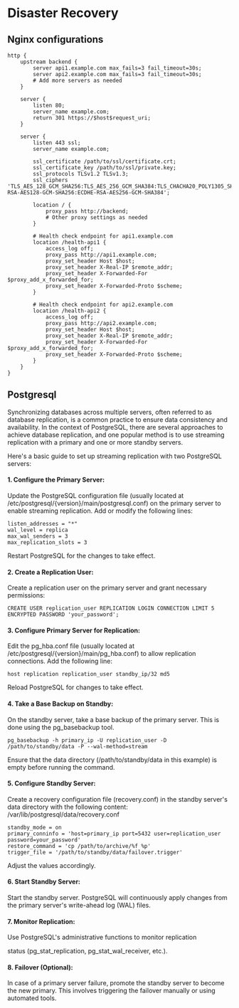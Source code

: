 # Disaster Recovery

## Nginx configurations
    http {
        upstream backend {
            server api1.example.com max_fails=3 fail_timeout=30s;
            server api2.example.com max_fails=3 fail_timeout=30s;
            # Add more servers as needed
        }
    
        server {
            listen 80;
            server_name example.com;
            return 301 https://$host$request_uri;
        }
    
        server {
            listen 443 ssl;
            server_name example.com;
    
            ssl_certificate /path/to/ssl/certificate.crt;
            ssl_certificate_key /path/to/ssl/private.key;
            ssl_protocols TLSv1.2 TLSv1.3;
            ssl_ciphers 'TLS_AES_128_GCM_SHA256:TLS_AES_256_GCM_SHA384:TLS_CHACHA20_POLY1305_SHA256:ECDHE-RSA-AES128-GCM-SHA256:ECDHE-RSA-AES256-GCM-SHA384';
    
            location / {
                proxy_pass http://backend;
                # Other proxy settings as needed
            }
    
            # Health check endpoint for api1.example.com
            location /health-api1 {
                access_log off;
                proxy_pass http://api1.example.com;
                proxy_set_header Host $host;
                proxy_set_header X-Real-IP $remote_addr;
                proxy_set_header X-Forwarded-For $proxy_add_x_forwarded_for;
                proxy_set_header X-Forwarded-Proto $scheme;
            }
    
            # Health check endpoint for api2.example.com
            location /health-api2 {
                access_log off;
                proxy_pass http://api2.example.com;
                proxy_set_header Host $host;
                proxy_set_header X-Real-IP $remote_addr;
                proxy_set_header X-Forwarded-For $proxy_add_x_forwarded_for;
                proxy_set_header X-Forwarded-Proto $scheme;
            }
        }
    }
## Postgresql
Synchronizing databases across multiple servers, often referred to as database replication, is a common practice to ensure data consistency and availability. In the context of PostgreSQL, there are several approaches to achieve database replication, and one popular method is to use streaming replication with a primary and one or more standby servers.

Here's a basic guide to set up streaming replication with two PostgreSQL servers:

#### 1. Configure the Primary Server:
Update the PostgreSQL configuration file (usually located at /etc/postgresql/{version}/main/postgresql.conf) on the primary server to enable streaming replication. Add or modify the following lines:

    listen_addresses = "*"
    wal_level = replica
    max_wal_senders = 3
    max_replication_slots = 3
Restart PostgreSQL for the changes to take effect.

#### 2. Create a Replication User:
Create a replication user on the primary server and grant necessary permissions:

    CREATE USER replication_user REPLICATION LOGIN CONNECTION LIMIT 5 ENCRYPTED PASSWORD 'your_password';
    
#### 3. Configure Primary Server for Replication:
Edit the pg_hba.conf file (usually located at /etc/postgresql/{version}/main/pg_hba.conf) to allow replication connections. Add the following line:

    host replication replication_user standby_ip/32 md5
Reload PostgreSQL for changes to take effect.

#### 4. Take a Base Backup on Standby:
On the standby server, take a base backup of the primary server. This is done using the pg_basebackup tool.

    pg_basebackup -h primary_ip -U replication_user -D /path/to/standby/data -P --wal-method=stream
Ensure that the data directory (/path/to/standby/data in this example) is empty before running the command.

#### 5. Configure Standby Server:
Create a recovery configuration file (recovery.conf) in the standby server's data directory with the following content:
/var/lib/postgresql/data/recovery.conf

    standby_mode = on
    primary_conninfo = 'host=primary_ip port=5432 user=replication_user password=your_password'
    restore_command = 'cp /path/to/archive/%f %p'
    trigger_file = '/path/to/standby/data/failover.trigger'
Adjust the values accordingly.

#### 6. Start Standby Server:
Start the standby server. PostgreSQL will continuously apply changes from the primary server's write-ahead log (WAL) files.

#### 7. Monitor Replication:
Use PostgreSQL's administrative functions to monitor replication 

status (pg_stat_replication, pg_stat_wal_receiver, etc.).

#### 8. Failover (Optional):
In case of a primary server failure, promote the standby server to become the new primary. This involves triggering the failover manually or using automated tools.




